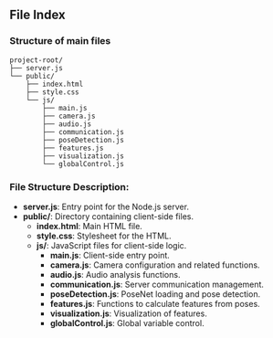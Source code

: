 ## File Index

### Structure of main files
```
project-root/
├── server.js
└── public/
    ├── index.html
    ├── style.css
    └── js/
        ├── main.js
        ├── camera.js
        ├── audio.js
        ├── communication.js
        ├── poseDetection.js
        ├── features.js
        ├── visualization.js
        └── globalControl.js
```

### File Structure Description:

- **server.js**: Entry point for the Node.js server.
- **public/**: Directory containing client-side files.
  - **index.html**: Main HTML file.
  - **style.css**: Stylesheet for the HTML.
  - **js/**: JavaScript files for client-side logic.
    - **main.js**: Client-side entry point.
    - **camera.js**: Camera configuration and related functions.
    - **audio.js**: Audio analysis functions.
    - **communication.js**: Server communication management.
    - **poseDetection.js**: PoseNet loading and pose detection.
    - **features.js**: Functions to calculate features from poses.
    - **visualization.js**: Visualization of features.
    - **globalControl.js**: Global variable control.
